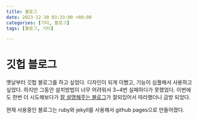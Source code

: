 ```yaml
---
title: 블로그
date: 2023-12-30 03:33:00 +09:00
categories: [기타, 블로그]
tags: [블로그, 기타]

---
```


# 깃헙 블로그
옛날부터 깃헙 블로그를 하고 싶었다. 디자인이 되게 이뻤고, 기능이 심플해서 사용하고 싶었다. 하지만 그동안 설치방법이 너무 어려워서 3~4번 실패하다가 못했었다. 이번에도 한번 더 시도해보다가 [잘 설명해주는 블로그](https://devpro.kr/posts/Github-%EB%B8%94%EB%A1%9C%EA%B7%B8-%EB%A7%8C%EB%93%A4%EA%B8%B0-(1)/)가 잘되있어서 따라했더니 금방 되었다.

현재 사용중인 블로그는 ruby와 jekyll를 사용해서 github pages으로 만들어졌다.